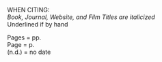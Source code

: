 WHEN CITING:  
_Book, Journal, Website, and Film Titles are italicized_  
Underlined if by hand
 
Pages = pp.  
Page = p.  
(n.d.) = no date